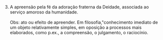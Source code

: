 ﻿3. A apreensão pela fé da adoração fraterna da Deidade, associada ao serviço amoroso da humanidade.<BR><BR>Obs: ato ou efeito de apreender. Em filosofia,"conhecimento imediato de um objeto relativamente simples, em oposição a processos mais elaborados, como p.ex., a compreensão, o julgamento, o raciocínio.